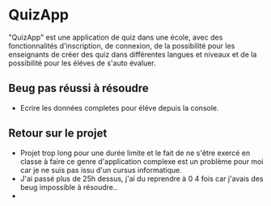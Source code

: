 # QuizApp
"QuizApp" est une application de quiz dans une école, avec des fonctionnalités d'inscription, de connexion, de la possibilité pour les enseignants de créer des quiz dans différentes langues et niveaux et de la possibilité pour les éléves de s'auto évaluer.

## Beug pas réussi à résoudre
- Ecrire les données completes pour éléve depuis la console.

## Retour sur le projet
- Projet trop long pour une durée limite et le fait de ne s'être exercé en classe à faire ce genre d'application complexe est un problème pour moi car je ne suis pas issu d'un cursus informatique.
- J'ai passé plus de 25h dessus, j'ai du reprendre à 0 4 fois car j'avais des beug impossible à résoudre..
- 
